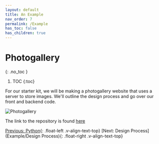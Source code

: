 ```yaml
---
layout: default
title: An Example
nav_order: 7
permalink: /Example
has_toc: false
has_children: true
---
```


# Photogallery
{: .no_toc }

1. TOC
{:toc}

For our starter kit, we will be making a photogallery website that uses a server to store images. We'll outline the design process and go over our front and backend code.

![Photogallery](source/assets/images/photogallery.jpg)

The link to the repository is found [here](https://github.com/kevshin2002/Photogallery)

[Previous: Python](Tutorials/Python){: .float-left .v-align-text-top}
[Next: Design Process](Example/Design Process){: .float-right .v-align-text-top}
